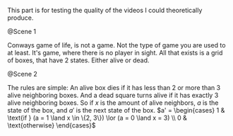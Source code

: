 This part is for testing the quality of the videos I could theoretically produce.

@Scene 1

Conways game of life, is not a game. Not the type of game you are used to at least. It's game, where there is no player in sight. All that exists is a grid of boxes, that have 2 states. Either alive or dead.

@Scene 2

The rules are simple:
An alive box dies if it has less than 2 or more than 3 alive neighboring boxes.
And a dead square turns alive if it has exactly 3 alive neighboring boxes.
So if $x$ is the amount of alive neighbors, $a$ is the state of the box, and $a'$ is the next state of the box.
$a' = \begin{cases} 1 & \text{if } (a = 1 \land x \in \{2, 3\}) \lor (a = 0 \land x = 3) \\ 0 & \text{otherwise} \end{cases}$
